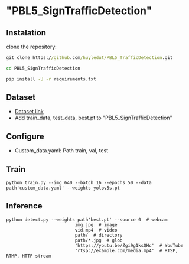 # "PBL5_SignTrafficDetection" 
## Instalation

clone the repository:
```cmd
git clone https://github.com/huyledut/PBL5_TrafficDetection.git

cd PBL5_SignTrafficDetection

pip install -U -r requirements.txt
```
## Dataset
- [Dataset link](https://drive.google.com/drive/folders/1GlaC6t74RvjIMXXdYCn5DTwYtqwPjbIc?usp=sharing)
- Add train_data, test_data, best.pt to "PBL5_SignTrafficDetection"

## Configure
- Custom_data.yaml: Path train, val, test

## Train
```commandline
python train.py --img 640 --batch 16 --epochs 50 --data path'custom_data.yaml' --weights yolov5s.pt
```
## Inference
```commandline
python detect.py --weights path'best.pt' --source 0  # webcam
                          img.jpg  # image
                          vid.mp4  # video
                          path/  # directory
                          path/*.jpg  # glob
                          'https://youtu.be/Zgi9g1ksQHc'  # YouTube
                          'rtsp://example.com/media.mp4'  # RTSP, RTMP, HTTP stream
```
